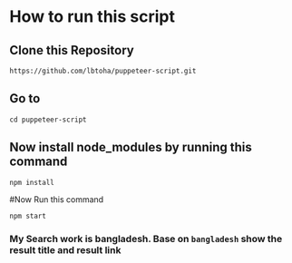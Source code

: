 # How to run this script

## Clone this Repository

```
https://github.com/lbtoha/puppeteer-script.git
```
## Go to 
```
cd puppeteer-script
```

## Now install node_modules by running this command
 ```
 npm install
 ```

 #Now Run this command
 ```
 npm start
 ```

 ### My Search work is bangladesh. Base on `bangladesh` show the result title and result link